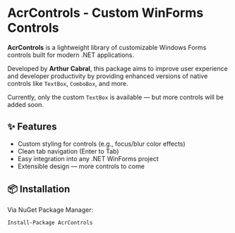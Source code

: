 ﻿# AcrControls - Custom WinForms Controls

**AcrControls** is a lightweight library of customizable Windows Forms controls built for modern .NET applications.

Developed by **Arthur Cabral**, this package aims to improve user experience and developer productivity by providing enhanced versions of native controls like `TextBox`, `ComboBox`, and more.

Currently, only the custom `TextBox` is available — but more controls will be added soon.

## ✨ Features

- Custom styling for controls (e.g., focus/blur color effects)
- Clean tab navigation (Enter to Tab)
- Easy integration into any .NET WinForms project
- Extensible design — more controls to come

## 📦 Installation

Via NuGet Package Manager:

```sh
Install-Package AcrControls
